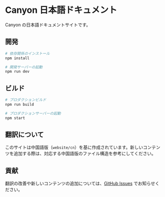 # Canyon 日本語ドキュメント

Canyon の日本語ドキュメントサイトです。

## 開発

```bash
# 依存関係のインストール
npm install

# 開発サーバーの起動
npm run dev
```

## ビルド

```bash
# プロダクションビルド
npm run build

# プロダクションサーバーの起動
npm start
```

## 翻訳について

このサイトは中国語版（`website/cn`）を基に作成されています。新しいコンテンツを追加する際は、対応する中国語版のファイル構造を参考にしてください。

## 貢献

翻訳の改善や新しいコンテンツの追加については、[GitHub Issues](https://github.com/canyon-project/canyon/issues) でお知らせください。